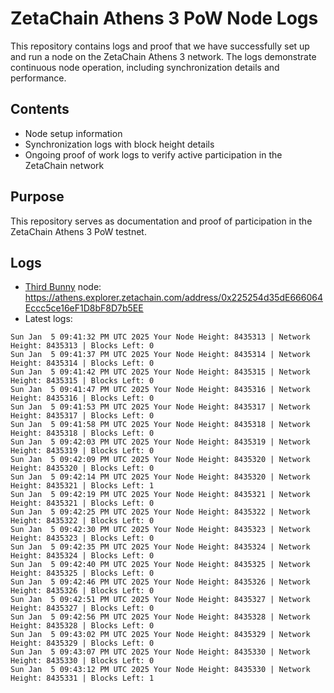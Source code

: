 # ZetaChain Athens 3 PoW Node Logs
This repository contains logs and proof that we have successfully set up and run a node on the ZetaChain Athens 3 network. The logs demonstrate continuous node operation, including synchronization details and performance.

## Contents
- Node setup information
- Synchronization logs with block height details
- Ongoing proof of work logs to verify active participation in the ZetaChain network

## Purpose
This repository serves as documentation and proof of participation in the ZetaChain Athens 3 PoW testnet.

## Logs

- [Third Bunny](https://thirdbunny.xyz/) node: https://athens.explorer.zetachain.com/address/0x225254d35dE666064Eccc5ce16eF1D8bF8D7b5EE
- Latest logs:
```
Sun Jan  5 09:41:32 PM UTC 2025 Your Node Height: 8435313 | Network Height: 8435313 | Blocks Left: 0
Sun Jan  5 09:41:37 PM UTC 2025 Your Node Height: 8435314 | Network Height: 8435314 | Blocks Left: 0
Sun Jan  5 09:41:42 PM UTC 2025 Your Node Height: 8435315 | Network Height: 8435315 | Blocks Left: 0
Sun Jan  5 09:41:47 PM UTC 2025 Your Node Height: 8435316 | Network Height: 8435316 | Blocks Left: 0
Sun Jan  5 09:41:53 PM UTC 2025 Your Node Height: 8435317 | Network Height: 8435317 | Blocks Left: 0
Sun Jan  5 09:41:58 PM UTC 2025 Your Node Height: 8435318 | Network Height: 8435318 | Blocks Left: 0
Sun Jan  5 09:42:03 PM UTC 2025 Your Node Height: 8435319 | Network Height: 8435319 | Blocks Left: 0
Sun Jan  5 09:42:09 PM UTC 2025 Your Node Height: 8435320 | Network Height: 8435320 | Blocks Left: 0
Sun Jan  5 09:42:14 PM UTC 2025 Your Node Height: 8435320 | Network Height: 8435321 | Blocks Left: 1
Sun Jan  5 09:42:19 PM UTC 2025 Your Node Height: 8435321 | Network Height: 8435321 | Blocks Left: 0
Sun Jan  5 09:42:25 PM UTC 2025 Your Node Height: 8435322 | Network Height: 8435322 | Blocks Left: 0
Sun Jan  5 09:42:30 PM UTC 2025 Your Node Height: 8435323 | Network Height: 8435323 | Blocks Left: 0
Sun Jan  5 09:42:35 PM UTC 2025 Your Node Height: 8435324 | Network Height: 8435324 | Blocks Left: 0
Sun Jan  5 09:42:40 PM UTC 2025 Your Node Height: 8435325 | Network Height: 8435325 | Blocks Left: 0
Sun Jan  5 09:42:46 PM UTC 2025 Your Node Height: 8435326 | Network Height: 8435326 | Blocks Left: 0
Sun Jan  5 09:42:51 PM UTC 2025 Your Node Height: 8435327 | Network Height: 8435327 | Blocks Left: 0
Sun Jan  5 09:42:56 PM UTC 2025 Your Node Height: 8435328 | Network Height: 8435328 | Blocks Left: 0
Sun Jan  5 09:43:02 PM UTC 2025 Your Node Height: 8435329 | Network Height: 8435329 | Blocks Left: 0
Sun Jan  5 09:43:07 PM UTC 2025 Your Node Height: 8435330 | Network Height: 8435330 | Blocks Left: 0
Sun Jan  5 09:43:12 PM UTC 2025 Your Node Height: 8435330 | Network Height: 8435331 | Blocks Left: 1
```

